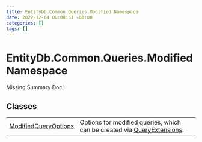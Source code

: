 ```yaml
---
title: EntityDb.Common.Queries.Modified Namespace
date: 2022-12-04 08:08:51 +00:00
categories: []
tags: []
---
```


# EntityDb.Common.Queries.Modified Namespace
Missing Summary Doc!
## Classes
<table><tr><td><a href='dotnet/entitydb-common-queries-modified-modifiedqueryoptions'>ModifiedQueryOptions</a></td><td>
Options for modified queries, which can be created via <a href='dotnet/entitydb-common-extensions-queryextensions'>QueryExtensions</a>.
</td></tr></table>
